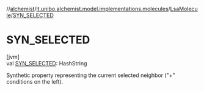 //[alchemist](../../../index.md)/[it.unibo.alchemist.model.implementations.molecules](../index.md)/[LsaMolecule](index.md)/[SYN_SELECTED](-s-y-n_-s-e-l-e-c-t-e-d.md)

# SYN_SELECTED

[jvm]\
val [SYN_SELECTED](-s-y-n_-s-e-l-e-c-t-e-d.md): HashString

Synthetic property representing the current selected neighbor ("+" conditions on the left).
